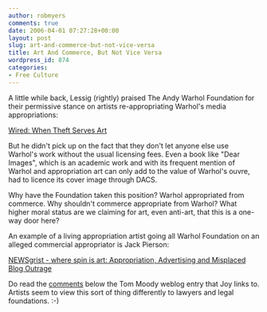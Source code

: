 ```yaml
---
author: robmyers
comments: true
date: 2006-04-01 07:27:28+00:00
layout: post
slug: art-and-commerce-but-not-vice-versa
title: Art And Commerce, But Not Vice Versa
wordpress_id: 874
categories:
- Free Culture
---
```


A little while back, Lessig (rightly) praised The Andy Warhol Foundation for their permissive stance on artists re-appropriating Warhol's media appropriations:  
  
[Wired: When Theft Serves Art ](http://www.wired.com/wired/archive/14.01/posts.html?pg=5)  
  
But he didn't pick up on the fact that they don't let anyone else use Warhol's work without the usual licensing fees. Even a book like "Dear Images", which is an academic work and with its frequent mention of Warhol and appropriation art can only add to the value of Warhol's ouvre, had to licence its cover image through DACS.  
  
Why have the Foundation taken this position? Warhol appropriated from commerce. Why shouldn't commerce appropriate from Warhol? What higher moral status are we claiming for art, even anti-art, that this is a one-way door here?  
  
An example of a living appropriation artist going all Warhol Foundation on an alleged commercial appropriator is Jack Pierson:  
[](http://newsgrist.typepad.com/underbelly/2006/03/appropriation_a.html)  
  
[NEWSgrist - where spin is art: Appropriation, Advertising and Misplaced Blog Outrage](http://newsgrist.typepad.com/underbelly/2006/03/appropriation_a.html)  
  
Do read the [comments](http://www.digitalmediatree.com/tommoody/comment/35527/) below the Tom Moody weblog entry that Joy links to. Artists seem to view this sort of thing differently to lawyers and legal foundations. :-)  


